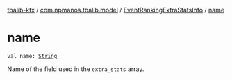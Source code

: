 [tbalib-ktx](../../index.md) / [com.npmanos.tbalib.model](../index.md) / [EventRankingExtraStatsInfo](index.md) / [name](./name.md)

# name

`val name: `[`String`](https://kotlinlang.org/api/latest/jvm/stdlib/kotlin/-string/index.html)

Name of the field used in the `extra_stats` array.

